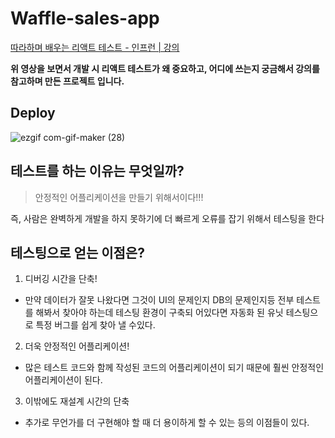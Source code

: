 # Waffle-sales-app

[따라하며 배우는 리액트 테스트 - 인프런 | 강의](https://www.inflearn.com/course/%EB%94%B0%EB%9D%BC%ED%95%98%EB%8A%94-%EB%A6%AC%EC%95%A1%ED%8A%B8-%ED%85%8C%EC%8A%A4%ED%8A%B8)

**위 영상을 보면서 개발 시 리액트 테스트가 왜 중요하고, 어디에 쓰는지 궁금해서 강의를 참고하며 만든 프로젝트 입니다.**

## Deploy
![ezgif com-gif-maker (28)](https://user-images.githubusercontent.com/59958929/144188041-9dc7d09a-7950-4a4c-97ff-a79332e2f6b7.gif)

## 테스트를 하는 이유는 무엇일까?

> 안정적인 어플리케이션을 만들기 위해서이다!!!
> 

즉, 사람은 완벽하게 개발을 하지 못하기에 더 빠르게 오류를 잡기 위해서 테스팅을 한다

## 테스팅으로 얻는 이점은?

1. 디버깅 시간을 단축! 

- 만약 데이터가 잘못 나왔다면 그것이 UI의 문제인지
DB의 문제인지등 전부 테스트를 해봐서 찾아야 하는데 테스팅 환경이 구축되
어있다면 자동화 된 유닛 테스팅으로 특정 버그를 쉽게 찾아 낼 수있다.

2. 더욱 안정적인 어플리케이션! 

- 많은 테스트 코드와 함께 작성된 코드의 어플리케이션이 되기 때문에 훨씬 안정적인 어플리케이션이 된다.

3. 이밖에도 재설계 시간의 단축

- 추가로 무언가를 더 구현해야 할 때 더 용이하게 할 수 있는 등의 이점들이 있다.
